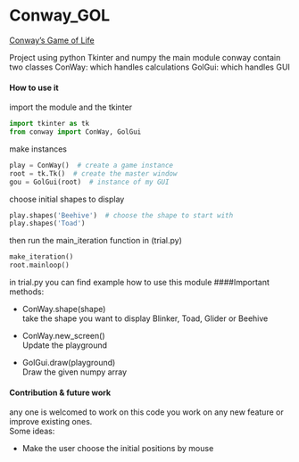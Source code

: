 # Conway_GOL
[Conway’s Game of Life](https://en.wikipedia.org/wiki/Conway%27s_Game_of_Life)

Project using python Tkinter and numpy
the main module conway contain two classes
ConWay: which handles calculations
GolGui: which handles GUI
#### How to use it 
import the module and the tkinter
```python
import tkinter as tk
from conway import ConWay, GolGui
```
make instances
```python
play = ConWay()  # create a game instance
root = tk.Tk()  # create the master window
gou = GolGui(root)  # instance of my GUI
```
choose initial shapes to display
```python
play.shapes('Beehive')  # choose the shape to start with
play.shapes('Toad')
```
then run the main_iteration function in (trial.py)
```python
make_iteration()
root.mainloop()
```
in trial.py you can find example how to use this module 
####Important methods:
* ConWay.shape(shape) <br/>take the shape you want to display Blinker, Toad, Glider or Beehive

* ConWay.new_screen() <br/>Update the playground
* GolGui.draw(playground)<br/>Draw the given numpy array

#### Contribution & future work
any one is welcomed to work on this code you work on any new feature or improve existing ones.<br/>
Some ideas:
* Make the user choose the initial positions by mouse
